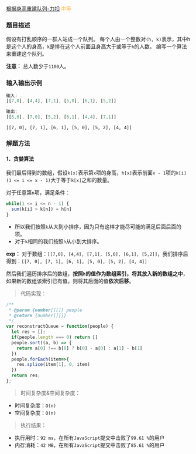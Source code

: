 
[根据身高重建队列-力扣](https://leetcode-cn.com/problems/queue-reconstruction-by-height)
<span style="color: #FFB73F">中等</span>

### 题目描述

假设有打乱顺序的一群人站成一个队列。 每个人由一个整数对`(h, k)`表示，其中h是这个人的身高，`k`是排在这个人前面且身高大于或等于`h`的人数。 编写一个算法来重建这个队列。

**注意：**
总人数少于`1100`人。

### 输入输出示例

```js
输入:
[[7,0], [4,4], [7,1], [5,0], [6,1], [5,2]]

输出:
[[5,0], [7,0], [5,2], [6,1], [4,4], [7,1]]
```
`[[7, 0], [7, 1], [6, 1], [5, 0], [5, 2], [4, 4]]`
### 解题方法

#### 1、贪婪算法

我们最后得到的数组，假设`k[x]`表示第`x`项的身高，`h[x]`表示前面`x - 1`项的`k[i](1 <= i <= x - 1)`大于等于`k[x]`之和的数量。

对于任意第`n`项，满足条件：
```js
while(1 <= i <= n - 1) {
  sum(k[i] > k[n]) = h[n]
}
```

- 所以我们按照`k`从大到小排序，因为只有这样才能尽可能的满足后面后面的项。
- 对于`k`相同的我们按照`h`从小到大排序。

**exp：**
对于数组：`[[7,0], [4,4], [7,1], [5,0], [6,1], [5,2]]`，我们排序后得到：`[[7, 0], [7, 1], [6, 1], [5, 0], [5, 2], [4, 4]]`


然后我们遍历排序后的数组，**按照`h`的值作为数组索引，将其放入新的数组之中**，如果新的数组该索引已有值，则将其后面的值**依次后移**。

> 代码实现：

```js
/**
 * @param {number[][]} people
 * @return {number[][]}
 */
var reconstructQueue = function(people) {
  let res = [];
  if(people.length === 0) return []
  people.sort((a, b) => {
    return a[0] !== b[0] ? b[0] - a[0] : a[1] - b[1]
  })
  people.forEach(item=>{
    res.splice(item[1], 0, item)
  })
  return res;
};

```

> 时间复杂度&空间复杂度：
- 时间复杂度：`O(n)`
- 空间复杂度：`O(n)`

> 执行结果：

- 执行用时：`92 ms`，在所有`JavaScript`提交中击败了`99.61 %`的用户
- 内存消耗：`42 MB`，在所有`JavaScript`提交中击败了`85.61 %`的用户
